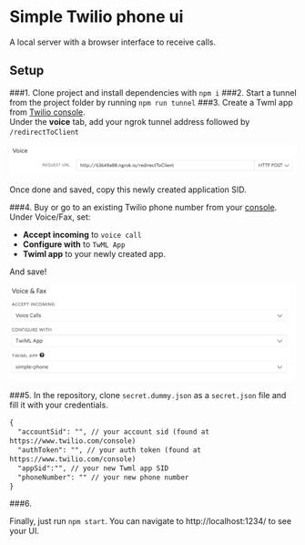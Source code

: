 # Simple Twilio phone ui

A local server with a browser interface to receive calls.


## Setup

###1.
Clone project and install dependencies with `npm i`
###2.
Start a tunnel from the project folder by running `npm run tunnel`
###3.
Create a Twml app from [Twilio console](https://www.twilio.com/console/voice/twiml/apps).  
Under the **voice** tab, add your ngrok tunnel address followed by `/redirectToClient`

![Set voice endpoint](https://github.com/raffaele-abramini/simple-twilio-phone-ui/blob/master/docs/images/twml-app.png "Set TWML app")
 
 Once done and saved, copy this newly created application SID.
 
###4.
Buy or go to an existing Twilio phone number from your [console](https://www.twilio.com/console/phone-numbers/incoming). Under Voice/Fax, set:
- **Accept incoming** to `voice call`
- **Configure with** to `TwML App`
- **Twiml app** to your newly created app.

And save!

![Configure phone number](https://github.com/raffaele-abramini/simple-twilio-phone-ui/blob/master/docs/images/phone-number.png "Configure number")


###5.
In the repository, clone `secret.dummy.json` as a `secret.json` file and fill it with your credentials.
```
{
  "accountSid": "", // your account sid (found at https://www.twilio.com/console)
  "authToken": "", // your auth token (found at https://www.twilio.com/console)
  "appSid":"", // your new Twml app SID
  "phoneNumber": "" // your new phone number
}
```


###6.

Finally, just run `npm start`. You can navigate to http://localhost:1234/ to see your UI.